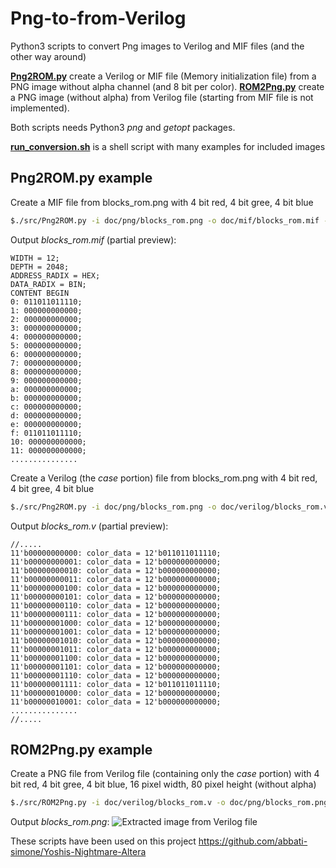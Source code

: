# Png-to-from-Verilog
Python3 scripts to convert Png images to Verilog and MIF files (and the other way around)

[**Png2ROM.py**](https://github.com/abbati-simone/Png-to-from-Verilog/blob/master/src/Png2ROM.py) create a Verilog or MIF file (Memory initialization file) from a PNG image without alpha channel (and 8 bit per color).
[**ROM2Png.py**](https://github.com/abbati-simone/Png-to-from-Verilog/blob/master/src/ROM2Png.py) create a PNG image (without alpha) from Verilog file (starting from MIF file is not implemented).

Both scripts needs Python3 *png* and *getopt* packages.

[**run_conversion.sh**](https://github.com/abbati-simone/Png-to-from-Verilog/blob/master/src/run_conversion.sh) is a shell script with many examples for included images

Png2ROM.py example
------------------
Create a MIF file from blocks_rom.png with 4 bit red, 4 bit gree, 4 bit blue
```bash
$./src/Png2ROM.py -i doc/png/blocks_rom.png -o doc/mif/blocks_rom.mif -f quartus -b 444
```
Output *blocks_rom.mif* (partial preview):
```
WIDTH = 12;
DEPTH = 2048;
ADDRESS_RADIX = HEX;
DATA_RADIX = BIN;
CONTENT BEGIN
0: 011011011110;
1: 000000000000;
2: 000000000000;
3: 000000000000;
4: 000000000000;
5: 000000000000;
6: 000000000000;
7: 000000000000;
8: 000000000000;
9: 000000000000;
a: 000000000000;
b: 000000000000;
c: 000000000000;
d: 000000000000;
e: 000000000000;
f: 011011011110;
10: 000000000000;
11: 000000000000;
...............
```

Create a Verilog (the *case* portion) file from blocks_rom.png with 4 bit red, 4 bit gree, 4 bit blue
```bash
$./src/Png2ROM.py -i doc/png/blocks_rom.png -o doc/verilog/blocks_rom.v -f verilog -b 444
```
Output *blocks_rom.v* (partial preview):
```
//.....
11'b00000000000: color_data = 12'b011011011110;
11'b00000000001: color_data = 12'b000000000000;
11'b00000000010: color_data = 12'b000000000000;
11'b00000000011: color_data = 12'b000000000000;
11'b00000000100: color_data = 12'b000000000000;
11'b00000000101: color_data = 12'b000000000000;
11'b00000000110: color_data = 12'b000000000000;
11'b00000000111: color_data = 12'b000000000000;
11'b00000001000: color_data = 12'b000000000000;
11'b00000001001: color_data = 12'b000000000000;
11'b00000001010: color_data = 12'b000000000000;
11'b00000001011: color_data = 12'b000000000000;
11'b00000001100: color_data = 12'b000000000000;
11'b00000001101: color_data = 12'b000000000000;
11'b00000001110: color_data = 12'b000000000000;
11'b00000001111: color_data = 12'b011011011110;
11'b00000010000: color_data = 12'b000000000000;
11'b00000010001: color_data = 12'b000000000000;
...............
//.....
```

ROM2Png.py example
------------------
Create a PNG file from Verilog file (containing only the *case* portion) with 4 bit red, 4 bit gree, 4 bit blue, 16 pixel width, 80 pixel height (without alpha)
```bash
$./src/ROM2Png.py -i doc/verilog/blocks_rom.v -o doc/png/blocks_rom.png -f verilog -b 444 -x 16 -y 80
```
Output *blocks_rom.png*:
![Extracted image from Verilog file](https://github.com/abbati-simone/Png-to-from-Verilog/blob/master/doc/png/blocks_rom.png "Extracted image from Verilog file")

These scripts have been used on this project https://github.com/abbati-simone/Yoshis-Nightmare-Altera


